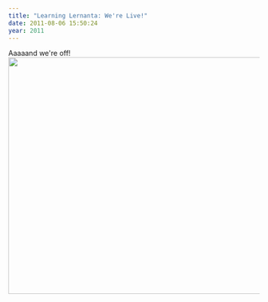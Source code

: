 ```yaml
---
title: "Learning Lernanta: We're Live!"
date: 2011-08-06 15:50:24
year: 2011
---
```

Aaaaand we're off!
<img title="lernanta" src="{{site.github.url}}/files/2011/08/lernanta.png" alt="" width="615" height="474" />
